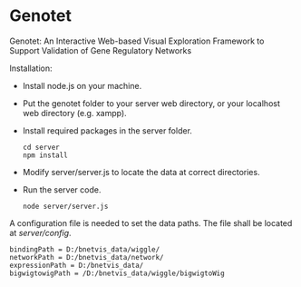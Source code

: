 Genotet
=======

Genotet: An Interactive Web-based Visual Exploration Framework to Support Validation of Gene Regulatory Networks


Installation:

- Install node.js on your machine.
- Put the genotet folder to your server web directory, or your localhost web directory (e.g. xampp).
- Install required packages in the server folder.

    ```
    cd server
    npm install
    ```

- Modify server/server.js to locate the data at correct directories.
- Run the server code.

    ```
    node server/server.js
    ```



A configuration file is needed to set the data paths. The file shall be located at _server/config_.
```
bindingPath = D:/bnetvis_data/wiggle/
networkPath = D:/bnetvis_data/network/
expressionPath = D:/bnetvis_data/
bigwigtowigPath = /D:/bnetvis_data/wiggle/bigwigtoWig
```
